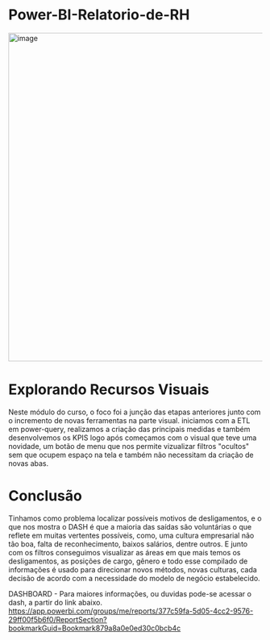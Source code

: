 # Power-BI-Relatorio-de-RH

<img width="652" alt="image" src="https://user-images.githubusercontent.com/103518697/188488653-bf85ca6f-e599-40ec-b4d1-3002f1e56adc.png">


# Explorando Recursos Visuais

Neste módulo do curso, o foco foi a junção das etapas anteriores junto com o incremento de novas ferramentas na parte visual.
iniciamos com a ETL em power-query, realizamos a criação das principais medidas e também desenvolvemos os KPIS logo após começamos com o visual que teve uma novidade, um botão de menu que nos permite vizualizar filtros "ocultos" sem que ocupem espaço na tela e também não necessitam da criação de novas abas. 


# Conclusão
Tinhamos como problema localizar possíveis motivos de desligamentos, e o que nos mostra o DASH é que a maioria das saídas são voluntárias o que reflete em muitas vertentes possíveis, como, uma cultura empresarial não tão boa, falta de reconhecimento, baixos salários, dentre outros. 
E junto com os filtros conseguimos visualizar as áreas em que mais temos os desligamentos, as posições de cargo, gênero e todo esse compilado de informações é usado para direcionar novos métodos, novas culturas, cada decisão de acordo com a necessidade do modelo de negócio estabelecido.



DASHBOARD - Para maiores informações, ou duvidas pode-se acessar o dash, a partir do link abaixo.
https://app.powerbi.com/groups/me/reports/377c59fa-5d05-4cc2-9576-29ff00f5b6f0/ReportSection?bookmarkGuid=Bookmark879a8a0e0ed30c0bcb4c

